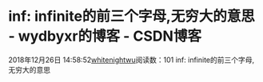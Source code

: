 # inf: infinite的前三个字母,无穷大的意思 - wydbyxr的博客 - CSDN博客
2018年12月26日 14:58:52[whitenightwu](https://me.csdn.net/wydbyxr)阅读数：101
inf: infinite的前三个字母,无穷大的意思
